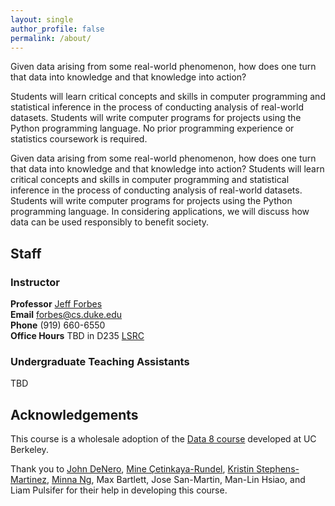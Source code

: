 ```yaml
---
layout: single
author_profile: false
permalink: /about/
---
```


Given data arising from some real-world phenomenon, how does one turn that data into knowledge and that knowledge into action?

Students will learn critical concepts and skills in computer programming and statistical inference in the process of conducting analysis of real-world datasets. Students will write computer programs for projects using the Python programming language. No prior programming experience or statistics coursework is required.

Given data arising from some real-world phenomenon, how does one turn
that data into knowledge and that knowledge into action? Students will
learn critical concepts and skills in computer programming and
statistical inference in the process of conducting analysis of
real-world datasets. Students will write computer programs for
projects using the Python programming language. In considering applications, we will discuss how data can be used responsibly to benefit society.

## Staff

### Instructor

**Professor** [Jeff Forbes](https://www.cs.duke.edu/forbes)  
**Email** forbes@cs.duke.edu  
**Phone** (919) 660-6550  
**Office Hours** TBD in D235 [LSRC](http://maps.duke.edu/map/?id=21&mrkIid=6561)  

### Undergraduate Teaching Assistants

TBD



## Acknowledgements

This course is a wholesale adoption of the
[Data 8 course](http://data8.org)  developed at UC Berkeley.

Thank you to [John DeNero](https://denero.org/), [Mine Çetinkaya-Rundel](https://www2.stat.duke.edu/~mc301/), [Kristin Stephens-Martinez](http://www.cs.duke.edu/~ksm), [Minna Ng](https://dibs.duke.edu/scholars/minna-ng), Max Bartlett, Jose San-Martin, Man-Lin Hsiao, and Liam Pulsifer for their help in developing this course.
